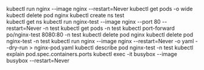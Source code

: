 kubectl run nginx --image nginx --restart=Never
kubectl get pods -o wide
kubectl delete pod nginx
kubectl create ns test  
kubectl get ns
kubectl run nginx-test --image nginx --port 80 --restart=Never -n test
kubectl get pods -n test
kubectl port-forward po/nginx-test 8080:80 -n test
kubectl delete pod nginx
kubectl delete pod nginx-test -n test
kubectl run nginx --image nginx --restart=Never -o yaml --dry-run > nginx-pod.yaml
kubectl describe pod nginx-test  -n test
kubectl explain pod.spec.containers.ports
kubectl exec -it  busybox --image busybox --restart=Never